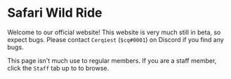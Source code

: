 # Safari Wild Ride
Welcome to our official website!
This website is very much still in beta, so expect bugs. Please contact `Cerqiest` (`$cq#0001`) on Discord if you find any bugs.

This page isn't much use to regular members.
If you are a staff member, click the `Staff` tab up to to browse.